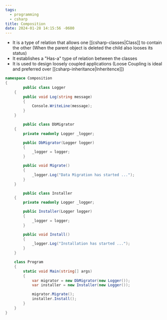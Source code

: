 ```yaml
---
tags:
  - programming
  - csharp
title: Composition
date: 2024-01-28 14:15:56 -0600
---
```


* It is a type of relation that allows one [[csharp-classes|Class]] to contain the other (When the parent object is deleted the child also looses its status)
* It establishes a "Has-a" type of relation between the classes
* It is used to design loosely coupled applications (Loose Coupling is ideal and preferred over [[csharp-inheritance|Inheritence]])

````csharp
namespace Composition
{
		public class Logger
    {
        public void Log(string message)
        {
            Console.WriteLine(message);
        }
    }

		public class DbMigrator
    {
        private readonly Logger _logger;

        public DbMigrator(Logger logger)
        {
            _logger = logger;
        }

        public void Migrate()
        {
            _logger.Log("Data Migration has started ...");
        }
    }

		public class Installer
    {
        private readonly Logger _logger;

        public Installer(Logger logger)
        {
            _logger = logger;
        }

        public void Install()
        {
            _logger.Log("Installation has started ...");
        }
    }

    class Program
    {
        static void Main(string[] args)
        {
            var migrator = new DbMigrator(new Logger());
            var installer = new Installer(new Logger());

            migrator.Migrate();
            installer.Install();
        }
    }
}
````
